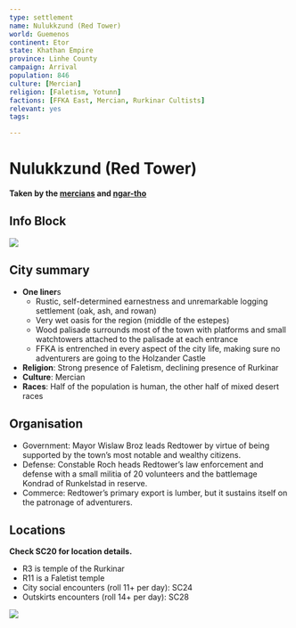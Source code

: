 ```yaml
---
type: settlement
name: Nulukkzund (Red Tower)
world: Guemenos
continent: Etor
state: Khathan Empire
province: Linhe County
campaign: Arrival
population: 846
culture: [Mercian]
religion: [Faletism, Yotunn]
factions: [FFKA East, Mercian, Rurkinar Cultists]
relevant: yes
tags: 

---
```


# Nulukkzund (Red Tower)

**Taken by the [mercians](../factions/mercians.md) and [ngar-tho](../../_gm/statblocks/ngar-tho.md)**

## Info Block

![](https://i.imgur.com/9RIj0O4.png)


## City summary

- **One liner**s
	- Rustic, self-determined earnestness and unremarkable logging settlement (oak, ash, and rowan)
	- Very wet oasis for the region (middle of the estepes)
	- Wood palisade surrounds most of the town with platforms and small watchtowers attached to the palisade at each entrance
	- FFKA is entrenched in every aspect of the city life, making sure no adventurers are going to the Holzander Castle
- **Religion**: Strong presence of Faletism, declining presence of Rurkinar
- **Culture**: Mercian
- **Races**: Half of the population is human, the other half of mixed desert races

## Organisation

- Government: Mayor Wislaw Broz leads Redtower by virtue of being supported by the town’s most notable and wealthy citizens.
- Defense: Constable Roch heads Redtower’s law enforcement and defense with a small militia of 20 volunteers and the battlemage Kondrad of Runkelstad in reserve.
- Commerce: Redtower’s primary export is lumber, but it sustains itself on the patronage of adventurers.

## Locations

**Check SC20 for location details.**

- R3 is temple of the Rurkinar
- R11 is a Faletist temple
- City social encounters (roll 11+ per day): SC24
- Outskirts encounters (roll 14+ per day): SC28

![](https://i.imgur.com/ph6oDpO.png)


